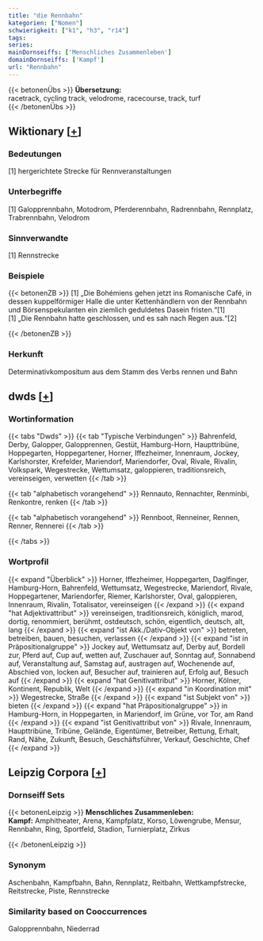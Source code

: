 ```yaml
---
title: "die Rennbahn"
kategorien: ["Nomen"]
schwierigkeit: ["k1", "h3", "r14"]
tags:
series:
mainDornseiffs: ['Menschliches Zusammenleben']
domainDornseiffs: ['Kampf']
url: "Rennbahn"
---
```


{{< betonenÜbs >}}
**Übersetzung:**  
racetrack, cycling track, velodrome, racecourse, track, turf  
{{< /betonenÜbs >}}

## Wiktionary [[+](https://de.wiktionary.org/wiki/Rennbahn)]

### Bedeutungen
[1] hergerichtete Strecke für Rennveranstaltungen  

### Unterbegriffe
[1] Galopprennbahn, Motodrom, Pferderennbahn, Radrennbahn, Rennplatz, Trabrennbahn, Velodrom  

### Sinnverwandte
[1] Rennstrecke  

### Beispiele
{{< betonenZB >}}
[1] „Die Bohémiens gehen jetzt ins Romanische Café, in dessen kuppelförmiger Halle die unter Kettenhändlern von der Rennbahn und Börsenspekulanten ein ziemlich geduldetes Dasein fristen.“[1]  
[1] „Die Rennbahn hatte geschlossen, und es sah nach Regen aus.“[2]  

{{< /betonenZB >}}
### Herkunft
Determinativkompositum aus dem Stamm des Verbs rennen und Bahn  



## dwds [[+](https://www.dwds.de/wb/Rennbahn)]

### Wortinformation
{{< tabs "Dwds" >}}
{{< tab "Typische Verbindungen" >}}
Bahrenfeld, Derby, Galopper, Galopprennen, Gestüt, Hamburg-Horn, Haupttribüne, Hoppegarten, Hoppegartener, Horner, Iffezheimer, Innenraum, Jockey, Karlshorster, Krefelder, Mariendorf, Mariendorfer, Oval, Rivale, Rivalin, Volkspark, Wegestrecke, Wettumsatz, galoppieren, traditionsreich, vereinseigen, verwetten
{{< /tab >}}

{{< tab "alphabetisch vorangehend" >}}
Rennauto, Rennachter, Renminbi, Renkontre, renken
{{< /tab >}}

{{< tab "alphabetisch vorangehend" >}}
Rennboot, Renneiner, Rennen, Renner, Rennerei
{{< /tab >}}

{{< /tabs >}}

### Wortprofil
{{< expand "Überblick" >}} Horner, Iffezheimer, Hoppegarten, Daglfinger, Hamburg-Horn, Bahrenfeld, Wettumsatz, Wegestrecke, Mariendorf, Rivale, Hoppegartener, Mariendorfer, Riemer, Karlshorster, Oval, galoppieren, Innenraum, Rivalin, Totalisator, vereinseigen {{< /expand >}}
{{< expand "hat Adjektivattribut" >}} vereinseigen, traditionsreich, königlich, marod, dortig, renommiert, berühmt, ostdeutsch, schön, eigentlich, deutsch, alt, lang {{< /expand >}}
{{< expand "ist Akk./Dativ-Objekt von" >}} betreten, betreiben, bauen, besuchen, verlassen {{< /expand >}}
{{< expand "ist in Präpositionalgruppe" >}} Jockey auf, Wettumsatz auf, Derby auf, Bordell zur, Pferd auf, Cup auf, wetten auf, Zuschauer auf, Sonntag auf, Sonnabend auf, Veranstaltung auf, Samstag auf, austragen auf, Wochenende auf, Abschied von, locken auf, Besucher auf, trainieren auf, Erfolg auf, Besuch auf {{< /expand >}}
{{< expand "hat Genitivattribut" >}} Horner, Kölner, Kontinent, Republik, Welt {{< /expand >}}
{{< expand "in Koordination mit" >}} Wegestrecke, Straße {{< /expand >}}
{{< expand "ist Subjekt von" >}} bieten {{< /expand >}}
{{< expand "hat Präpositionalgruppe" >}} in Hamburg-Horn, in Hoppegarten, in Mariendorf, im Grüne, vor Tor, am Rand {{< /expand >}}
{{< expand "ist Genitivattribut von" >}} Rivale, Innenraum, Haupttribüne, Tribüne, Gelände, Eigentümer, Betreiber, Rettung, Erhalt, Rand, Nähe, Zukunft, Besuch, Geschäftsführer, Verkauf, Geschichte, Chef {{< /expand >}}

## Leipzig Corpora [[+](https://corpora.uni-leipzig.de/en/res?word=Rennbahn&corpusId=deu_newscrawl-public_2018)]

### Dornseiff Sets
{{< betonenLeipzig >}}
**Menschliches Zusammenleben:**  
**Kampf:** Amphitheater, Arena, Kampfplatz, Korso, Löwengrube, Mensur, Rennbahn, Ring, Sportfeld, Stadion, Turnierplatz, Zirkus  

{{< /betonenLeipzig >}}

### Synonym
Aschenbahn, Kampfbahn, Bahn, Rennplatz, Reitbahn, Wettkampfstrecke, Reitstrecke, Piste, Rennstrecke


### Similarity based on Cooccurrences
Galopprennbahn, Niederrad

